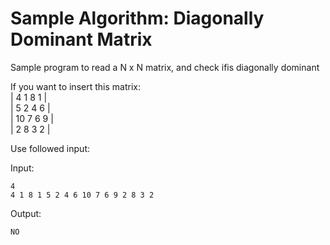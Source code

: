 # Sample Algorithm: Diagonally Dominant Matrix

Sample program to read a N x N matrix, and check ifis diagonally dominant

If you want to insert this matrix:</br>
	| 4   1  8  1 |</br>
	| 5   2  4  6 |</br>
	| 10 7  6  9 |</br>
	| 2   8  3  2 |</br>

Use followed input:

Input:

 ``` 
 4
 4 1 8 1 5 2 4 6 10 7 6 9 2 8 3 2
 ```

Output:

 ```
 NO
 ```
